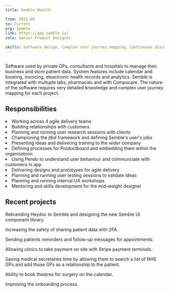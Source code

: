 ```yaml
---
title: Semble Health

from: 2021-09
to: Current
org: Semble 
link: https://app.semble.io/  
role: Senior Product Designer

skills: Software design, Complex user journey mapping, Continuous discovery, Productboard and Pendo champion, Management, Agile development, Accessibility, Design Systems
---
```

<img src="logo-semble.png" class="cvlogo" alt=''></img>

<div>
Software used by private GPs, consultants and hospitals to manage their business and store patient data. System features include calendar and booking, invoicing, eleactronic health records and analytics. Semble is integrated with multuple labs, pharmacies and with Compucare. The nature of the software requires very detailed knwoledge and complex user journey mapping for each project. 

<h2>Responsibilities</h2>
<li>Working across 4 agile delivery teams</li>
<li>Building relationships with customers</li>
<li>Planning and running user research sessions with clients</li>
<li>Championing the jtbd framework and defining Semble's user's jobs</li>
<li>Presenting ideas and delivering training to the wider company </li>
<li>Defining processes for Productboard and embedding them within the organisatoon</li>
<li>Using Pendo to understand user behaviour and communciate with customers in app</li>
<li>Delivering designs and prototypes for agile delivery</li>
<li>Planning and running user testing sessions to validate ideas</li>
<li>Planning and running internal UX workshops </li>
<li>Mentoring and skills development for the mid-weight designer</li>

<h2>Recent projects</h2>

<p>Rebranding Heydoc to Semble and designing the new Semble UI component library.</p>

<p>Increasing the safety of sharing patient data with 2FA.</p>

<p>Sending patients reminders and follow-up messages for appointments.</p>

<p>Allowing clinics to take payment on site with Stripe payment terminals.</p>

<p>Saving medical secretaries time by allowing them to search a list of NHS GPs and add those GPs as a relationship to the patient.</p>

<p>Ability to book theatres for surgery on the calendar.</p>

<p>Improving the onboarding process.</p>

</div>